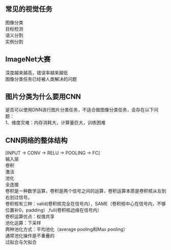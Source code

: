 ## 常见的视觉任务
图像分类  
目标检测  
语义分割   
实例分割  
## ImageNet大赛   
深度越来越高，错误率越来越低  
图像分类任务已经被人类解决的问题  
## 图片分类为什么要用CNN   
是否可以使用DNN进行图片分类任务，不适合做图像分类任务，会存在以下问题：  
1、维度灾难：内存消耗大，计算量巨大，训练困难
## CNN网络的整体结构  
[INPUT -> CONV -> RELU -> POOLING -> FC]  
 输入层  
          卷积  
		           激活  
				           池化  
						              全连接  
卷积是一种数学运算，卷积是两个信号之间的运算，卷积运算本质是卷积核从左到右划过信号。  
卷积核有三种：valid(卷积核完全在信号内），SAME（卷积核中心在信号内，不够位置补0，padding）,full(卷积核边缘在信号内）  
卷积运算优点：权值共享  
池化运算：下采样  
两种池化方式：平均池化（average pooling和Max pooling）  
通常池化操作是不重叠的  
过拟合与欠拟合  
